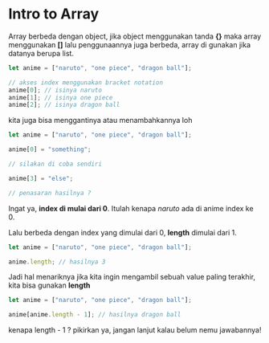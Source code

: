 # Intro to Array

Array berbeda dengan object, jika object menggunakan tanda **{}** maka array menggunakan **[]** lalu penggunaannya juga berbeda, array di gunakan jika datanya berupa list.

```javascript
let anime = ["naruto", "one piece", "dragon ball"];

// akses index menggunakan bracket notation
anime[0]; // isinya naruto
anime[1]; // isinya one piece
anime[2]; // isinya dragon ball
```

kita juga bisa menggantinya atau menambahkannya loh

```javascript
let anime = ["naruto", "one piece", "dragon ball"];

anime[0] = "something";

// silakan di coba sendiri

anime[3] = "else";

// penasaran hasilnya ?
```

Ingat ya, **index di mulai dari 0**. Itulah kenapa _naruto_ ada di anime index ke 0.

Lalu berbeda dengan index yang dimulai dari 0, **length** dimulai dari 1.

```javascript
let anime = ["naruto", "one piece", "dragon ball"];

anime.length; // hasilnya 3
```

Jadi hal menariknya jika kita ingin mengambil sebuah value paling terakhir, kita bisa gunakan **length**

```javascript
let anime = ["naruto", "one piece", "dragon ball"];

anime[anime.length - 1]; // hasilnya dragon ball
```

kenapa length - 1 ? pikirkan ya, jangan lanjut kalau belum nemu jawabannya!
